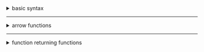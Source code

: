 <details>
  <summary>basic syntax</summary>

```js
    // given name : add with 2 variables and returns the sum
    function add(x, y) {
    return x + y
    }

    // calling function with 2 inputs.
    z = add(2, 3)
    console.log(z)
```
</details>

___

<details>
  <summary>arrow functions</summary>

```js
    // arrow function no inputs
    let sayHello = () => console.log('hello')
    sayHello();

    // arrow function one input
    let sayHello2 = (msg) => console.log(msg)
    sayHello2('hai first time')
    sayHello2('hai second time')

    // implicit return
    let add = (x,y) => x+y;
    console.log(add(2,3))
    console.log(add(3,4))

```
</details>

___

<details>
   <summary>function returning functions</summary>

```js
    // function returning function
    function getAddFunc() {
        return function add(x, y) {
            return x + y;
        }
    }

    let addFunc = getAddFunc();
    console.log(addFunc)
    // now call addFunc to execute
    console.log(addFunc(2,3));

    // arrow function simplifies it
    const getAddFunc2 = () => (x,y)=> x+y;
    console.log( getAddFunc2()(3,4));

```

</details>